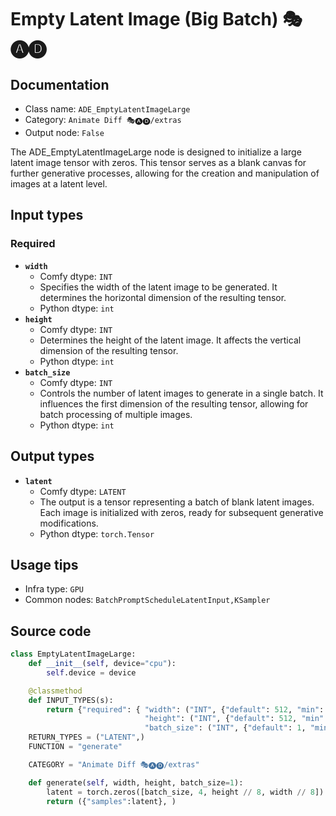 # Empty Latent Image (Big Batch) 🎭🅐🅓
## Documentation
- Class name: `ADE_EmptyLatentImageLarge`
- Category: `Animate Diff 🎭🅐🅓/extras`
- Output node: `False`

The ADE_EmptyLatentImageLarge node is designed to initialize a large latent image tensor with zeros. This tensor serves as a blank canvas for further generative processes, allowing for the creation and manipulation of images at a latent level.
## Input types
### Required
- **`width`**
    - Comfy dtype: `INT`
    - Specifies the width of the latent image to be generated. It determines the horizontal dimension of the resulting tensor.
    - Python dtype: `int`
- **`height`**
    - Comfy dtype: `INT`
    - Determines the height of the latent image. It affects the vertical dimension of the resulting tensor.
    - Python dtype: `int`
- **`batch_size`**
    - Comfy dtype: `INT`
    - Controls the number of latent images to generate in a single batch. It influences the first dimension of the resulting tensor, allowing for batch processing of multiple images.
    - Python dtype: `int`
## Output types
- **`latent`**
    - Comfy dtype: `LATENT`
    - The output is a tensor representing a batch of blank latent images. Each image is initialized with zeros, ready for subsequent generative modifications.
    - Python dtype: `torch.Tensor`
## Usage tips
- Infra type: `GPU`
- Common nodes: `BatchPromptScheduleLatentInput,KSampler`


## Source code
```python
class EmptyLatentImageLarge:
    def __init__(self, device="cpu"):
        self.device = device

    @classmethod
    def INPUT_TYPES(s):
        return {"required": { "width": ("INT", {"default": 512, "min": 64, "max": comfy_nodes.MAX_RESOLUTION, "step": 8}),
                              "height": ("INT", {"default": 512, "min": 64, "max": comfy_nodes.MAX_RESOLUTION, "step": 8}),
                              "batch_size": ("INT", {"default": 1, "min": 1, "max": 262144})}}
    RETURN_TYPES = ("LATENT",)
    FUNCTION = "generate"

    CATEGORY = "Animate Diff 🎭🅐🅓/extras"

    def generate(self, width, height, batch_size=1):
        latent = torch.zeros([batch_size, 4, height // 8, width // 8])
        return ({"samples":latent}, )

```
